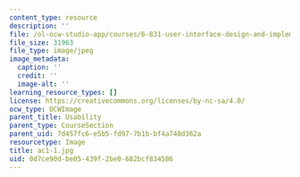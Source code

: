 ```yaml
---
content_type: resource
description: ''
file: /ol-ocw-studio-app/courses/6-831-user-interface-design-and-implementation-spring-2011/0d7ce90dbe05439f2be0682bcf834586_ac1-1.jpg
file_size: 31963
file_type: image/jpeg
image_metadata:
  caption: ''
  credit: ''
  image-alt: ''
learning_resource_types: []
license: https://creativecommons.org/licenses/by-nc-sa/4.0/
ocw_type: OCWImage
parent_title: Usability
parent_type: CourseSection
parent_uid: 7d457fc6-e5b5-fd97-7b1b-bf4a748d362a
resourcetype: Image
title: ac1-1.jpg
uid: 0d7ce90d-be05-439f-2be0-682bcf834586
---
```

